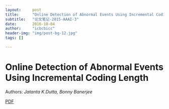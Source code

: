 ```yaml
---
layout:     post
title:      "Online Detection of Abnormal Events Using Incremental Coding Length"
subtitle:   "论文笔记-2015-AAAI-3"
date:       2016-10-04
author:     "icbcbicc"
header-img: "img/post-bg-12.jpg"
tags: []

---
```


# Online Detection of Abnormal Events Using Incremental Coding Length

Authors: *Jatanta K.Dutta, Bonny Banerjee*

[PDF](https://pdfs.semanticscholar.org/83f6/d84389dcdc25a4a1462044d7b1cbc2e75eac.pdf)
